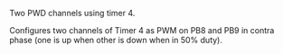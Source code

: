Two PWD channels using timer 4.

Configures two channels of Timer 4 as PWM on PB8 and PB9 in contra phase (one is up when other is down when in 50% duty).

